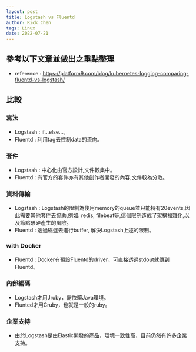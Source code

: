 ```yaml
---
layout: post
title: Logstash vs Fluentd
author: Rick Chen
tags: Linux
date: 2022-07-21
---
```


## 參考以下文章並做出之重點整理
* reference : https://platform9.com/blog/kubernetes-logging-comparing-fluentd-vs-logstash/

## 比較

### 寫法
* Logstash : if...else...。
* Fluentd : 利用tag去控制data的流向。

### 套件
* Logstash : 中心化由官方設計,文件較集中。
* Fluentd : 有官方的套件亦有其他創作者開發的內容,文件較為分散。

### 資料傳輸
* Logstash : Logstash的限制為使用memory的queue並只能持有20events,因此需要其他套件去協助,例如: redis, filebeat等,這個限制造成了架構福雜化,以及節點破碎產生的風險。
* Fluentd : 透過磁盤去進行buffer, 解決Logstash上述的限制。

### with Docker
* Fluentd : Docker有預設Fluentd的driver，可直接透過stdout就傳到Fluentd。

### 內部編碼
* Logstash才用Jruby，需依賴Java環境。
* Flunted才用Cruby，也就是一般的ruby。

### 企業支持
* 由於Logstash是由Elastic開發的產品，環境一致性高，目前仍然有許多企業支持。
